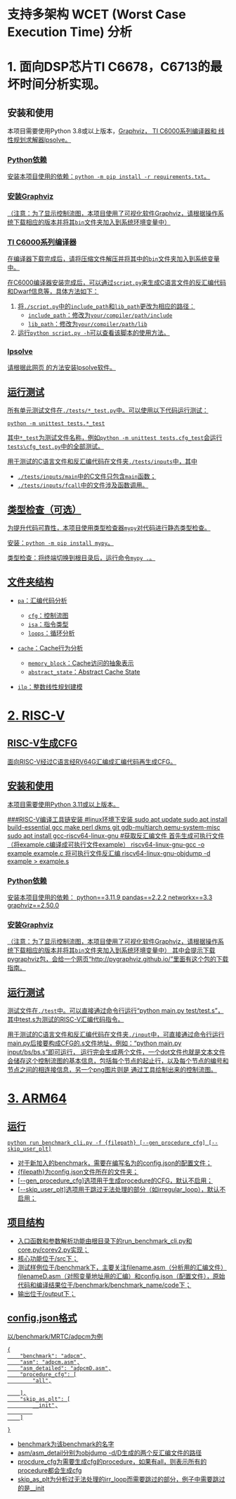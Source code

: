 # 支持多架构 WCET (Worst Case Execution Time) 分析
# 1. 面向DSP芯片TI C6678，C6713的最坏时间分析实现。
## 安装和使用
本项目需要使用Python 3.8或以上版本，<u>[Graphviz](https://graphviz.org/)<u>，
[TI C6000系列编译器](https://www.ti.com/tool/C6000-CGT)</u>和
线性规划求解器<u>[lpsolve](https://sourceforge.net/projects/lpsolve/files/lpsolve/5.5.2.11/lp_solve_5.5.2.11_exe_win64.zip/download)</u>。

### Python依赖
安装本项目使用的依赖：`python -m pip install -r requirements.txt`。

### 安装Graphviz
（注意：为了显示控制流图，本项目使用了可视化软件<u>[Graphviz](https://graphviz.org/)</u>，请根据操作系统<u>[下载](https://graphviz.org/download/)</u>相应的版本并将其`bin`文件夹加入到系统环境变量中）


### TI C6000系列编译器
在编译器下载完成后，请将压缩文件解压并将其中的`bin`文件夹加入到系统变量中。

在C6000编译器安装完成后，可以通过`script.py`来生成C语言文件的反汇编代码和Dwarf信息等，具体方法如下：
1. 将`./script.py`中的`include_path`和`lib_path`更改为相应的路径：
   - `include_path`：修改为`your/compiler/path/include`
   - `lib_path`：修改为`your/compiler/path/lib`
2. 运行`python script.py -h`可以查看该脚本的使用方法。

### lpsolve
请根据此[网页](https://sites.math.washington.edu/~conroy/m381-general/lpsolveHowToPC/runningLPsolveCommandLineWindows.htm)
的方法安装lpsolve软件。


## 运行测试
所有单元测试文件在`./tests/*_test.py`中。可以使用以下代码运行测试：

`python -m unittest tests.*_test`

其中`*_test`为测试文件名称，例如`python -m unittest tests.cfg_test`会运行`tests\cfg_test.py`中的全部测试。

用于测试的C语言文件和反汇编代码在文件夹`./tests/inputs`中，其中
- `./tests/inputs/main`中的C文件只包含`main`函数；
- `./tests/inputs/fcall`中的文件涉及函数调用。


## 类型检查（可选）
为提升代码可靠性，本项目使用类型检查器<u>[`mypy`](http://mypy-lang.org/)</u>对代码进行静态类型检查。

安装：`python -m pip install mypy`。

类型检查：将终端切换到根目录后，运行命令`mypy .`。

## 文件夹结构
- `pa`：汇编代码分析
  - `cfg`：控制流图
  - `isa`：指令类型
  - `loops`：循环分析

- `cache`：Cache行为分析
  - `memory_block`：Cache访问的抽象表示
  - `abstract_state`：Abstract Cache State

- `ilp`：整数线性规划建模

# 2. RISC-V
## RISC-V生成CFG
面向RISC-V经过C语言经RV64G汇编成汇编代码再生成CFG。

## 安装和使用
本项目需要使用Python 3.11或以上版本。

###RISC-V编译工具链安装
#linux环境下安装
sudo apt update
sudo apt install build-essential gcc make perl dkms git  gdb-multiarch qemu-system-misc
sudo apt install gcc-riscv64-linux-gnu
#获取反汇编文件
首先生成可执行文件（将example.c编译成可执行文件example）
riscv64-linux-gnu-gcc -o example example.c
将可执行文件反汇编
riscv64-linux-gnu-objdump -d example > example.s


### Python依赖
安装本项目使用的依赖：
python==3.11.9
pandas==2.2.2
networkx==3.3
graphviz==2.50.0

### 安装Graphviz
（注意：为了显示控制流图，本项目使用了可视化软件<u>[Graphviz](https://graphviz.org/)</u>，请根据操作系统<u>[下载](https://graphviz.org/download/)</u>相应的版本并将其`bin`文件夹加入到系统环境变量中）
其中会提示下载pygraphviz包，会给一个网页“http://pygraphviz.github.io/”里面有这个包的下载指南。


## 运行测试
测试文件在`./test`中。可以直接通过命令行运行“python main.py test/test.s”，其中test.s为测试的RISC-V汇编代码指令。

用于测试的C语言文件和反汇编代码在文件夹`./input`中，可直接通过命令行运行main.py后接要构成CFG的.s文件地址，例如：“python main.py input/bs/bs.s”即可运行，
运行完会生成两个文件，一个dot文件也就是文本文件会储存这个控制流图的基本信息，包括每个节点的起止行，以及每个节点的编号和节点之间的相连接信息，另一个png图片则是
通过工具绘制出来的控制流图。

# 3. ARM64

## 运行
```
python run_benchmark_cli.py -f {filepath} [--gen_procedure_cfg] [--skip_user_plt]
```
- 对于新加入的benchmark，需要在编写名为的config.json的配置文件；
- {filepath}为config.json文件所在的文件夹；
- [--gen_procedure_cfg]选项用于生成procedure的CFG，默认不启用；
- [--skip_user_plt]选项用于跳过无法处理的部分（如irregular_loop），默认不启用；

## 项目结构
- 入口函数和参数解析功能由根目录下的run_benchmark_cli.py和core.py/corev2.py实现；
- 核心功能位于/src下；
- 测试样例位于/benchmark下，主要关注filename.asm（分析用的汇编文件）filenameD.asm（对照变量地址用的汇编）和config.json（配置文件），原始代码和编译结果位于/benchmark/benchmark_name/code下；
- 输出位于/output下；

## config.json格式
以/benchmark/MRTC/adpcm为例
```
{
    "benchmark": "adpcm",
    "asm": "adpcm.asm",
    "asm_detailed": "adpcmD.asm",
    "procedure_cfg": [
        "all",

    ],
    "skip_as_plt": [
        __init",
        
    ]

}
```
- benchmark为该benchmark的名字
- asm/asm_detail分别为objdump -d/D生成的两个反汇编文件的路径
- procdure_cfg为需要生成cfg的procedure，如果有all，则表示所有的procedure都会生成cfg
- skip_as_plt为分析过无法处理的irr_loop而需要跳过的部分，例子中需要跳过的是__init




